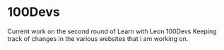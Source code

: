 # 100Devs
Current work on the second round of Learn with Leon 100Devs
Keeping track of changes in the various websites that i am working on.
